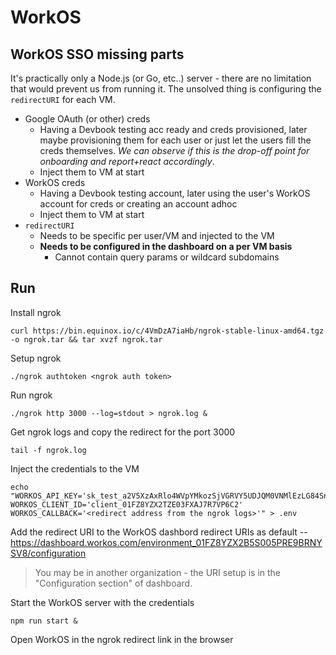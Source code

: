 # WorkOS

## WorkOS SSO missing parts

It's practically only a Node.js (or Go, etc..) server - there are no limitation that would prevent us from running it. The unsolved thing is configuring the `redirectURI` for each VM.

- Google OAuth (or other) creds
  - Having a Devbook testing acc ready and creds provisioned, later maybe provisioning them for each user or just let the users fill the creds themselves. *We can observe if this is the drop-off point for onboarding and report+react accordingly*.
  - Inject them to VM at start
- WorkOS creds
  - Having a Devbook testing account, later using the user's WorkOS account for creds or creating an account adhoc
  - Inject them to VM at start
- `redirectURI`
  - Needs to be specific per user/VM and injected to the VM
  - **Needs to be configured in the dashboard on a per VM basis**
    - Cannot contain query params or wildcard subdomains

## Run

Install ngrok
```
curl https://bin.equinox.io/c/4VmDzA7iaHb/ngrok-stable-linux-amd64.tgz -o ngrok.tar && tar xvzf ngrok.tar
```

Setup ngrok
```
./ngrok authtoken <ngrok auth token>
```


Run ngrok
```
./ngrok http 3000 --log=stdout > ngrok.log &
```

Get ngrok logs and copy the redirect for the port 3000
```
tail -f ngrok.log
```

Inject the credentials to the VM
```
echo "WORKOS_API_KEY='sk_test_a2V5XzAxRlo4WVpYMkozSjVGRVY5UDJQM0VNMlEzLG84SnN1ZkdsNW1LaUUwTU9jNmdZQ2NLR3c'
WORKOS_CLIENT_ID='client_01FZ8YZX2TZE03FXAJ7R7VP6C2'
WORKOS_CALLBACK='<redirect address from the ngrok logs>'" > .env
```

Add the redirect URI to the WorkOS dashbord redirect URIs as default -- https://dashboard.workos.com/environment_01FZ8YZX2B5S005PRE9BRNYSV8/configuration

> You may be in another organization - the URI setup is in the "Configuration section" of dashboard.

Start the WorkOS server with the credentials
```
npm run start &
```

Open WorkOS in the ngrok redirect link in the browser